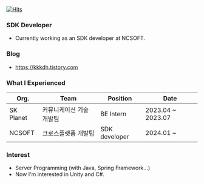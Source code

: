 [![Hits](https://hits.seeyoufarm.com/api/count/incr/badge.svg?url=https%3A%2F%2Fgithub.com%2Fzzsza)](https://hits.seeyoufarm.com) 

### SDK Developer
- Currently working as an SDK developer at NCSOFT.

### Blog
- https://kkkdh.tistory.com

### What I Experienced
|Org.| Team | Position | Date |
|--------|---------------------|----------|---------|
|SK Planet | 커뮤니케이션 기술 개발팀 | BE Intern | 2023.04 ~ 2023.07 |
| NCSOFT | 크로스플랫폼 개발팀 | SDK developer | 2024.01 ~ |

### Interest
- Server Programming (with Java, Spring Framework...)
- Now I'm interested in Unity and C#.
